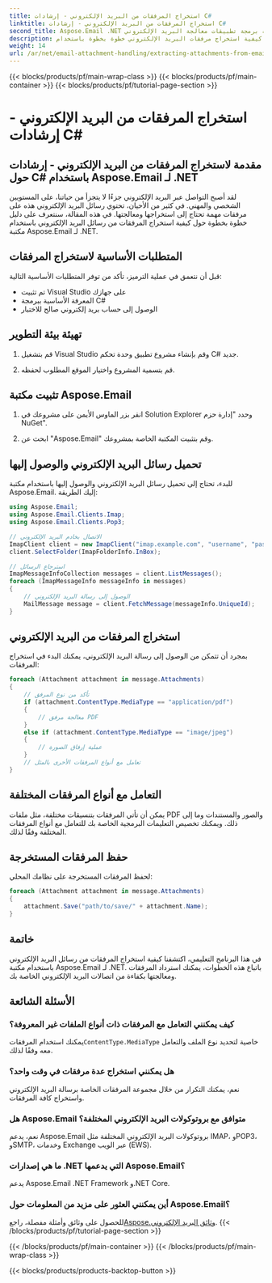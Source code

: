 ```yaml
---
title: استخراج المرفقات من البريد الإلكتروني - إرشادات C#
linktitle: استخراج المرفقات من البريد الإلكتروني - إرشادات C#
second_title: Aspose.Email .NET واجهة برمجة تطبيقات معالجة البريد الإلكتروني
description: تعلم كيفية استخراج مرفقات البريد الإلكتروني خطوة بخطوة باستخدام Aspose.Email لـ .NET. تعامل مع التنسيقات المختلفة واحفظها بسهولة.
weight: 14
url: /ar/net/email-attachment-handling/extracting-attachments-from-email-csharp-walkthrough/
---
```


{{< blocks/products/pf/main-wrap-class >}}
{{< blocks/products/pf/main-container >}}
{{< blocks/products/pf/tutorial-page-section >}}

# استخراج المرفقات من البريد الإلكتروني - إرشادات C#


## مقدمة لاستخراج المرفقات من البريد الإلكتروني - إرشادات حول C# باستخدام Aspose.Email لـ .NET

لقد أصبح التواصل عبر البريد الإلكتروني جزءًا لا يتجزأ من حياتنا، على المستويين الشخصي والمهني. في كثير من الأحيان، تحتوي رسائل البريد الإلكتروني هذه على مرفقات مهمة تحتاج إلى استخراجها ومعالجتها. في هذه المقالة، سنتعرف على دليل خطوة بخطوة حول كيفية استخراج المرفقات من رسائل البريد الإلكتروني باستخدام مكتبة Aspose.Email لـ .NET.

## المتطلبات الأساسية لاستخراج المرفقات

قبل أن نتعمق في عملية الترميز، تأكد من توفر المتطلبات الأساسية التالية:

- تم تثبيت Visual Studio على جهازك
- المعرفة الأساسية ببرمجة C#
- الوصول إلى حساب بريد إلكتروني صالح للاختبار

## تهيئة بيئة التطوير

1. قم بتشغيل Visual Studio وقم بإنشاء مشروع تطبيق وحدة تحكم C# جديد.

2. قم بتسمية المشروع واختيار الموقع المطلوب لحفظه.

## تثبيت مكتبة Aspose.Email

1. انقر بزر الماوس الأيمن على مشروعك في Solution Explorer وحدد "إدارة حزم NuGet".

2. ابحث عن "Aspose.Email" وقم بتثبيت المكتبة الخاصة بمشروعك.

## تحميل رسائل البريد الإلكتروني والوصول إليها

للبدء، تحتاج إلى تحميل رسائل البريد الإلكتروني والوصول إليها باستخدام مكتبة Aspose.Email. إليك الطريقة:

```csharp
using Aspose.Email;
using Aspose.Email.Clients.Imap;
using Aspose.Email.Clients.Pop3;

// الاتصال بخادم البريد الإلكتروني
ImapClient client = new ImapClient("imap.example.com", "username", "password");
client.SelectFolder(ImapFolderInfo.InBox);

// استرجاع الرسائل
ImapMessageInfoCollection messages = client.ListMessages();
foreach (ImapMessageInfo messageInfo in messages)
{
    // الوصول إلى رسالة البريد الإلكتروني
    MailMessage message = client.FetchMessage(messageInfo.UniqueId);
}
```

## استخراج المرفقات من البريد الإلكتروني

بمجرد أن تتمكن من الوصول إلى رسالة البريد الإلكتروني، يمكنك البدء في استخراج المرفقات:

```csharp
foreach (Attachment attachment in message.Attachments)
{
    // تأكد من نوع المرفق
    if (attachment.ContentType.MediaType == "application/pdf")
    {
        // معالجة مرفق PDF
    }
    else if (attachment.ContentType.MediaType == "image/jpeg")
    {
        // عملية إرفاق الصورة
    }
    // تعامل مع أنواع المرفقات الأخرى بالمثل
}
```

## التعامل مع أنواع المرفقات المختلفة

يمكن أن تأتي المرفقات بتنسيقات مختلفة، مثل ملفات PDF والصور والمستندات وما إلى ذلك. ويمكنك تخصيص التعليمات البرمجية الخاصة بك للتعامل مع أنواع المرفقات المختلفة وفقًا لذلك.

## حفظ المرفقات المستخرجة

لحفظ المرفقات المستخرجة على نظامك المحلي:

```csharp
foreach (Attachment attachment in message.Attachments)
{
    attachment.Save("path/to/save/" + attachment.Name);
}
```

## خاتمة

في هذا البرنامج التعليمي، اكتشفنا كيفية استخراج المرفقات من رسائل البريد الإلكتروني باستخدام مكتبة Aspose.Email لـ .NET. باتباع هذه الخطوات، يمكنك استرداد المرفقات ومعالجتها بكفاءة من اتصالات البريد الإلكتروني الخاصة بك.

## الأسئلة الشائعة

### كيف يمكنني التعامل مع المرفقات ذات أنواع الملفات غير المعروفة؟

 يمكنك استخدام المرفقات`ContentType.MediaType` خاصية لتحديد نوع الملف والتعامل معه وفقًا لذلك.

### هل يمكنني استخراج عدة مرفقات في وقت واحد؟

نعم، يمكنك التكرار من خلال مجموعة المرفقات الخاصة برسالة البريد الإلكتروني واستخراج كافة المرفقات.

### هل Aspose.Email متوافق مع بروتوكولات البريد الإلكتروني المختلفة؟

نعم، يدعم Aspose.Email بروتوكولات البريد الإلكتروني المختلفة مثل IMAP، وPOP3، وSMTP، وخدمات Exchange عبر الويب (EWS).

### ما هي إصدارات .NET التي يدعمها Aspose.Email؟

يدعم Aspose.Email .NET Framework و.NET Core.

### أين يمكنني العثور على مزيد من المعلومات حول Aspose.Email؟

 للحصول على وثائق وأمثلة مفصلة، راجع[Aspose.وثائق البريد الإلكتروني](https://reference.aspose.com/email/net/).
{{< /blocks/products/pf/tutorial-page-section >}}

{{< /blocks/products/pf/main-container >}}
{{< /blocks/products/pf/main-wrap-class >}}

{{< blocks/products/products-backtop-button >}}
